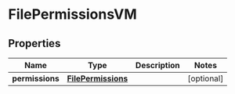 

# FilePermissionsVM


## Properties

Name | Type | Description | Notes
------------ | ------------- | ------------- | -------------
**permissions** | [**FilePermissions**](FilePermissions.md) |  |  [optional]



